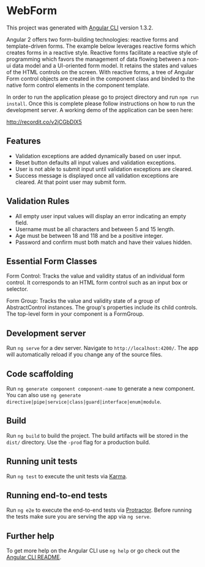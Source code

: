 # WebForm

This project was generated with [Angular CLI](https://github.com/angular/angular-cli) version 1.3.2.

Angular 2 offers two form-building technologies: reactive forms and template-driven forms. The example below leverages reactive forms which creates forms in a reactive style. Reactive forms facilitate a reactive style of programming which favors the management of data flowing between a non-ui data model and a UI-oriented form model. It retains the states and values of the HTML controls on the screen. With reactive forms, a tree of Angular Form control objects are created in the component class and binded to the native form control elements in the component template. 

In order to run the application please go to project directory and run `npm run install`. Once this is complete please follow instructions on how to run the development server. A working demo of the application can be seen here: 

http://recordit.co/v2jCGbDlX5

## Features 

- Validation exceptions are added dynamically based on user input. 
- Reset button defaults all input values and validation exceptions. 
- User is not able to submit input until validation exceptions are cleared. 
- Success message is displayed once all validation exceptions are cleared. At that point user may submit form.  

## Validation Rules 

- All empty user input values will display an error indicating an empty field. 
- Username must be all characters and between 5 and 15 length. 
- Age must be between 18 and 118 and be a positive integer. 
- Password and confirm must both match and have their values hidden. 

## Essential Form Classes
Form Control: Tracks the value and validity status of an individual form control. It corresponds to an HTML form control such as an input box or selector.

Form Group: Tracks the value and validity state of a group of AbstractControl instances. The group's properties include its child controls. The top-level form in your component is a FormGroup.

## Development server

Run `ng serve` for a dev server. Navigate to `http://localhost:4200/`. The app will automatically reload if you change any of the source files.

## Code scaffolding

Run `ng generate component component-name` to generate a new component. You can also use `ng generate directive|pipe|service|class|guard|interface|enum|module`.

## Build

Run `ng build` to build the project. The build artifacts will be stored in the `dist/` directory. Use the `-prod` flag for a production build.

## Running unit tests

Run `ng test` to execute the unit tests via [Karma](https://karma-runner.github.io).

## Running end-to-end tests

Run `ng e2e` to execute the end-to-end tests via [Protractor](http://www.protractortest.org/).
Before running the tests make sure you are serving the app via `ng serve`.

## Further help

To get more help on the Angular CLI use `ng help` or go check out the [Angular CLI README](https://github.com/angular/angular-cli/blob/master/README.md).
